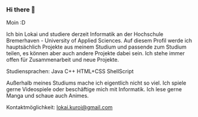 ### Hi there 👋

Moin :D

Ich bin Lokai und studiere derzeit Informatik an der Hochschule Bremerhaven - University of Applied Sciences.
Auf diesem Profil werde ich hauptsächlich Projekte aus meinem Studium und passende zum Studium teilen, es können aber auch andere Projekte dabei sein. Ich stehe immer offen für Zusammenarbeit und neue Projekte.

Studiensprachen:
Java
C++
HTML+CSS
ShellScript

Außerhalb meines Studiums mache ich eigentlich nicht so viel. Ich spiele gerne Videospiele oder beschäftige mich mit Informatik. Ich lese gerne Manga und schaue auch Animes.

Kontaktmöglichkeit:
lokai.kuroi@gmail.com
